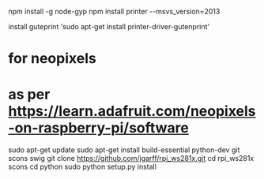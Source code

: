 npm install -g node-gyp
npm install printer --msvs_version=2013

install guteprint
'sudo apt-get install printer-driver-gutenprint'


# for neopixels
# as per https://learn.adafruit.com/neopixels-on-raspberry-pi/software
sudo apt-get update
sudo apt-get install build-essential python-dev git scons swig
git clone https://github.com/jgarff/rpi_ws281x.git
cd rpi_ws281x
scons
cd python
sudo python setup.py install
